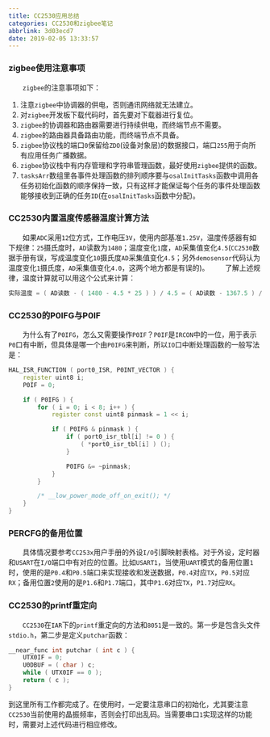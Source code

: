 ```yaml
---
title: CC2530应用总结
categories: CC2530和zigbee笔记
abbrlink: 3d03ecd7
date: 2019-02-05 13:33:57
---
```

### zigbee使用注意事项

&emsp;&emsp;`zigbee`的注意事项如下：<!--more-->

1. 注意`zigbee`中协调器的供电，否则通讯网络就无法建立。
2. 对`zigbee`开发板下载代码时，首先要对下载器进行复位。
3. `zigbee`的协调器和路由器需要进行持续供电，而终端节点不需要。
4. `zigbee`的路由器具备路由功能，而终端节点不具备。
5. `zigbee`协议栈的端口`0`保留给`ZDO`(设备对象层)的数据接口，端口`255`用于向所有应用任务广播数据。
6. `zigbee`协议栈中有内存管理和字符串管理函数，最好使用`zigbee`提供的函数。
7. `tasksArr`数组里各事件处理函数的排列顺序要与`osalInitTasks`函数中调用各任务初始化函数的顺序保持一致，只有这样才能保证每个任务的事件处理函数能够接收到正确的任务`ID`(在`osalInitTasks`函数中分配)。

### CC2530内置温度传感器温度计算方法

&emsp;&emsp;如果`ADC`采用`12`位方式，工作电压`3V`，使用内部基准`1.25V`，温度传感器有如下规律：`25`摄氏度时，`AD`读数为`1480`；温度变化`1`度，`AD`采集值变化`4.5`(`CC2530`数据手册有误，写成温度变化`10`摄氏度`AD`采集值变化`4.5`；另外`demosensor`代码认为温度变化`1`摄氏度，`AD`采集值变化`4.0`，这两个地方都是有误的)。
&emsp;&emsp;了解上述规律，温度计算就可以用这个公式来计算：

``` cpp
实际温度 = ( AD读数 - ( 1480 - 4.5 * 25 ) ) / 4.5 = ( AD读数 - 1367.5 ) / 4.5
```

### CC2530的P0IFG与P0IF

&emsp;&emsp;为什么有了`P0IFG`，怎么又需要操作`P0IF`？`P0IF`是`IRCON`中的一位，用于表示`P0`口有中断，但具体是哪一个由`P0IFG`来判断，所以`IO`口中断处理函数的一般写法是：

``` cpp
HAL_ISR_FUNCTION ( port0_ISR, P0INT_VECTOR ) {
    register uint8 i;
    P0IF = 0;

    if ( P0IFG ) {
        for ( i = 0; i < 8; i++ ) {
            register const uint8 pinmask = 1 << i;

            if ( P0IFG & pinmask ) {
                if ( port0_isr_tbl[i] != 0 ) {
                    ( *port0_isr_tbl[i] ) ();
                }

                P0IFG &= ~pinmask;
            }
        }

        /* __low_power_mode_off_on_exit(); */
    }
}
```

### PERCFG的备用位置

&emsp;&emsp;具体情况要参考`CC253x`用户手册的外设`I/O`引脚映射表格。对于外设，定时器和`USART`在`I/O`端口中有对应的位置。比如`USART1`，当使用`UART`模式的备用位置`1`时，使用的是`P0.4`和`P0.5`端口来实现接收和发送数据，`P0.4`对应`TX`，`P0.5`对应`RX`；备用位置`2`使用的是`P1.6`和`P1.7`端口，其中`P1.6`对应`TX`，`P1.7`对应`RX`。

### CC2530的printf重定向

&emsp;&emsp;`CC2530`在`IAR`下的`printf`重定向的方法和`8051`是一致的。第一步是包含头文件`stdio.h`，第二步是定义`putchar`函数：

``` cpp
__near_func int putchar ( int c ) {
    UTX0IF = 0;
    U0DBUF = ( char ) c;
    while ( UTX0IF == 0 );
    return ( c );
}
```

到这里所有工作都完成了。在使用时，一定要注意串口的初始化，尤其要注意`CC2530`当前使用的晶振频率，否则会打印出乱码。当需要串口`1`实现这样的功能时，需要对上述代码进行相应修改。